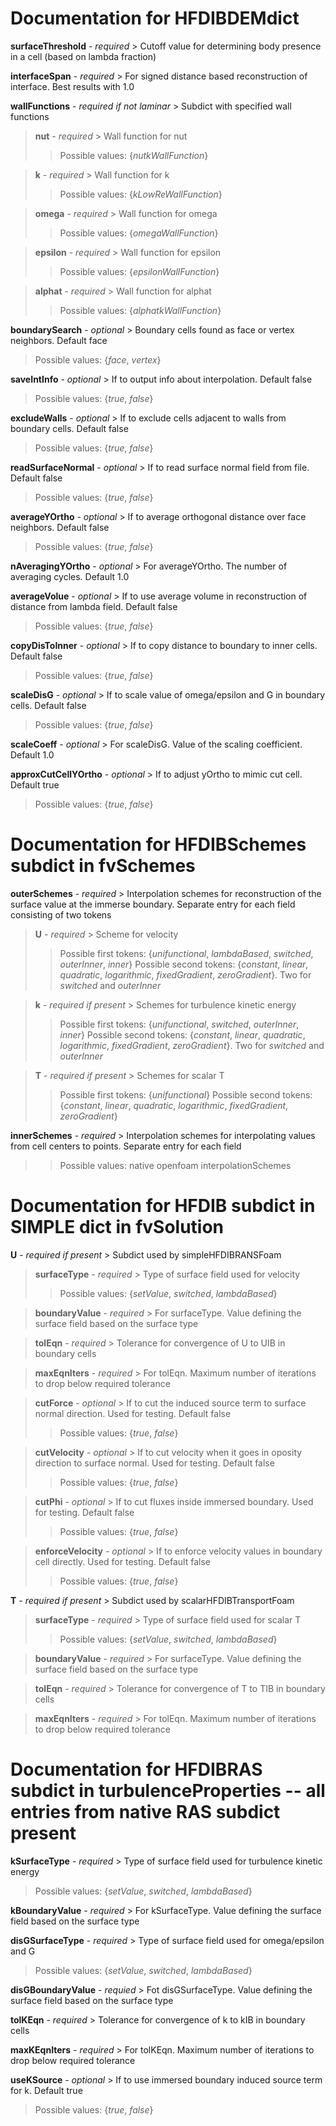 # Documentation for HFDIBDEMdict

**surfaceThreshold** - *required* > Cutoff value for determining body presence in a cell (based on lambda fraction)

**interfaceSpan** - *required* > For signed distance based reconstruction of interface. Best results with 1.0

**wallFunctions** - *required if not laminar* > Subdict with specified wall functions
> **nut** - *required* > Wall function for nut
>> Possible values: {*nutkWallFunction*}

> **k** - *required* > Wall function for k
>> Possible values: {*kLowReWallFunction*}

> **omega** - *required* > Wall function for omega
>> Possible values: {*omegaWallFunction*}

> **epsilon** - *required* > Wall function for epsilon
>> Possible values: {*epsilonWallFunction*}

> **alphat** - *required* > Wall function for alphat
>> Possible values: {*alphatkWallFunction*}

**boundarySearch** - *optional* > Boundary cells found as face or vertex neighbors. Default face
> Possible values: {*face*, *vertex*}

**saveIntInfo** - *optional* > If to output info about interpolation. Default false
> Possible values: {*true*, *false*}

**excludeWalls** - *optional* > If to exclude cells adjacent to walls from boundary cells. Default false
> Possible values: {*true*, *false*}

**readSurfaceNormal** - *optional* > If to read surface normal field from file. Default false
> Possible values: {*true*, *false*}

**averageYOrtho** - *optional* > If to average orthogonal distance over face neighbors. Default false
> Possible values: {*true*, *false*}

**nAveragingYOrtho** - *optional* > For averageYOrtho. The number of averaging cycles. Default 1.0

**averageVolue** - *optional* > If to use average volume in reconstruction of distance from lambda field. Default false
> Possible values: {*true*, *false*}

**copyDisToInner** - *optional* > If to copy distance to boundary to inner cells. Default false
> Possible values: {*true*, *false*}

**scaleDisG** - *optional* > If to scale value of omega/epsilon and G in boundary cells. Default false
> Possible values: {*true*, *false*}

**scaleCoeff** - *optional* > For scaleDisG. Value of the scaling coefficient. Default 1.0

**approxCutCellYOrtho** - *optional* > If to adjust yOrtho to mimic cut cell. Default true
> Possible values: {*true*, *false*}

# Documentation for HFDIBSchemes subdict in fvSchemes
**outerSchemes** - *required* > Interpolation schemes for reconstruction of the surface value at the immerse boundary. Separate entry for each field consisting of two tokens
> **U** - *required* > Scheme for velocity
>> Possible first tokens: {*unifunctional*, *lambdaBased*, *switched*, *outerInner*, *inner*}
>> Possible second tokens: {*constant*, *linear*, *quadratic*, *logarithmic*, *fixedGradient*, *zeroGradient*}. Two for *switched* and *outerInner*

> **k** - *required if present* > Schemes for turbulence kinetic energy
>> Possible first tokens: {*unifunctional*, *switched*, *outerInner*, *inner*}
>> Possible second tokens: {*constant*, *linear*, *quadratic*, *logarithmic*, *fixedGradient*, *zeroGradient*}. Two for *switched* and *outerInner*

> **T** - *required if present* > Schemes for scalar T
>> Possible first tokens: {*unifunctional*}
>> Possible second tokens: {*constant*, *linear*, *quadratic*, *logarithmic*, *fixedGradient*, *zeroGradient*}

**innerSchemes** - *required* > Interpolation schemes for interpolating values from cell centers to points. Separate entry for each field
>> Possible values: native openfoam interpolationSchemes

# Documentation for HFDIB subdict in SIMPLE dict in fvSolution
**U** - *required if present* > Subdict used by simpleHFDIBRANSFoam
> **surfaceType** - *required* > Type of surface field used for velocity
>> Possible values: {*setValue*, *switched*, *lambdaBased*}

> **boundaryValue** - *required* > For surfaceType. Value defining the surface field based on the surface type

> **tolEqn** - *required* > Tolerance for convergence of U to UIB in boundary cells

> **maxEqnIters** - *required* > For tolEqn. Maximum number of iterations to drop below required tolerance

> **cutForce** - *optional* > If to cut the induced source term to surface normal direction. Used for testing. Default false
>> Possible values: {*true*, *false*}

> **cutVelocity** - *optional* > If to cut velocity when it goes in oposity direction to surface normal. Used for testing. Default false
>> Possible values: {*true*, *false*}

> **cutPhi** - *optional* > If to cut fluxes inside immersed boundary. Used for testing. Default false
>> Possible values: {*true*, *false*}

> **enforceVelocity** - *optional* > If to enforce velocity values in boundary cell directly. Used for testing. Default false
>> Possible values: {*true*, *false*}

**T** - *required if present* > Subdict used by scalarHFDIBTransportFoam
> **surfaceType** - *required* > Type of surface field used for scalar T
>> Possible values: {*setValue*, *switched*, *lambdaBased*}

> **boundaryValue** - *required* > For surfaceType. Value defining the surface field based on the surface type

> **tolEqn** - *required* > Tolerance for convergence of T to TIB in boundary cells

> **maxEqnIters** - *required* > For tolEqn. Maximum number of iterations to drop below required tolerance

# Documentation for HFDIBRAS subdict in turbulenceProperties -- all entries from native RAS subdict present
**kSurfaceType** - *required* > Type of surface field used for turbulence kinetic energy
> Possible values: {*setValue*, *switched*, *lambdaBased*}

**kBoundaryValue** - *required* > For kSurfaceType. Value defining the surface field based on the surface type

**disGSurfaceType** - *required* > Type of surface field used for omega/epsilon and G
> Possible values: {*setValue*, *switched*, *lambdaBased*}

**disGBoundaryValue** - *requied* > Fot disGSurfaceType. Value defining the surface field based on the surface type

**tolKEqn** - *required* > Tolerance for convergence of k to kIB in boundary cells

**maxKEqnIters** - *required* > For tolKEqn. Maximum number of iterations to drop below required tolerance

**useKSource** - *optional* > If to use immersed boundary induced source term for k. Default true
> Possible values: {*true*, *false*}
